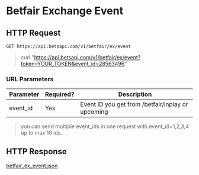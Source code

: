 # Betfair Exchange Event

## HTTP Request

`GET https://api.betsapi.com/v1/betfair/ex/event`

> curl "https://api.betsapi.com/v1/betfair/ex/event?token=YOUR_TOKEN&event_id=28563496"

### URL Parameters

Parameter | Required? | Description
--------- | ------- | -----------
event_id | Yes | Event ID you get from /betfair/inplay or upcoming

> you can send multiple event_ids in one request with event_id=1,2,3,4 up to max 10 ids.

## HTTP Response

<a href="../samples/betfair_ex_event.json" target="_blank">betfair_ex_event.json</a>
